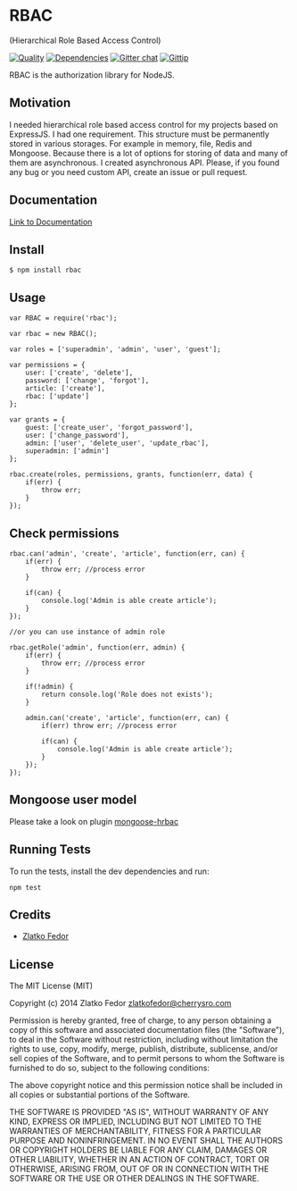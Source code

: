 # RBAC 
(Hierarchical Role Based Access Control)

[![Quality](https://codeclimate.com/github/seeden/rbac.png)](https://codeclimate.com/github/seeden/rbac/badges)
[![Dependencies](https://david-dm.org/seeden/rbac.png)](https://david-dm.org/seeden/rbac)
[![Gitter chat](https://badges.gitter.im/seeden/rbac.png)](https://gitter.im/seeden/rbac)
[![Gittip](https://img.shields.io/gittip/seeden.svg?style=flat)](https://gratipay.com/seeden/)

RBAC is the authorization library for NodeJS. 


## Motivation

I needed hierarchical role based access control for my projects based on ExpressJS. 
I had one requirement. This structure must be permanently stored in various storages. 
For example in memory, file, Redis and Mongoose. 
Because there is a lot of options for storing of data and many of them are asynchronous. 
I created asynchronous API. 
Please, if you found any bug or you need custom API, create an issue or pull request.

## Documentation

[Link to Documentation](http://htmlpreview.github.io/?https://github.com/seeden/rbac/blob/master/documentation/index.html)


## Install

    $ npm install rbac


## Usage

    var RBAC = require('rbac');

    var rbac = new RBAC();

    var roles = ['superadmin', 'admin', 'user', 'guest'];

    var permissions = {
        user: ['create', 'delete'],
        password: ['change', 'forgot'],
        article: ['create'],
        rbac: ['update']
    };

    var grants = {
        guest: ['create_user', 'forgot_password'],
        user: ['change_password'],
        admin: ['user', 'delete_user', 'update_rbac'],
        superadmin: ['admin']
    };

    rbac.create(roles, permissions, grants, function(err, data) {
        if(err) {
            throw err;
        }
    });     


## Check permissions

    rbac.can('admin', 'create', 'article', function(err, can) {
        if(err) {
            throw err; //process error
        }
            
        if(can) {
            console.log('Admin is able create article');    
        }
    });

    //or you can use instance of admin role

    rbac.getRole('admin', function(err, admin) {
        if(err) {
            throw err; //process error
        }

        if(!admin) {
            return console.log('Role does not exists');
        }

        admin.can('create', 'article', function(err, can) {
            if(err) throw err; //process error
            
            if(can) {
                console.log('Admin is able create article');    
            }
        }); 
    });

## Mongoose user model

Please take a look on plugin [mongoose-hrbac](http://github.com/seeden/mongoose-hrbac)


## Running Tests

To run the tests, install the dev dependencies and run:
    
    npm test

    
## Credits

  - [Zlatko Fedor](http://github.com/seeden)

## License

The MIT License (MIT)

Copyright (c) 2014 Zlatko Fedor zlatkofedor@cherrysro.com

Permission is hereby granted, free of charge, to any person obtaining a copy
of this software and associated documentation files (the "Software"), to deal
in the Software without restriction, including without limitation the rights
to use, copy, modify, merge, publish, distribute, sublicense, and/or sell
copies of the Software, and to permit persons to whom the Software is
furnished to do so, subject to the following conditions:

The above copyright notice and this permission notice shall be included in
all copies or substantial portions of the Software.

THE SOFTWARE IS PROVIDED "AS IS", WITHOUT WARRANTY OF ANY KIND, EXPRESS OR
IMPLIED, INCLUDING BUT NOT LIMITED TO THE WARRANTIES OF MERCHANTABILITY,
FITNESS FOR A PARTICULAR PURPOSE AND NONINFRINGEMENT. IN NO EVENT SHALL THE
AUTHORS OR COPYRIGHT HOLDERS BE LIABLE FOR ANY CLAIM, DAMAGES OR OTHER
LIABILITY, WHETHER IN AN ACTION OF CONTRACT, TORT OR OTHERWISE, ARISING FROM,
OUT OF OR IN CONNECTION WITH THE SOFTWARE OR THE USE OR OTHER DEALINGS IN
THE SOFTWARE.
